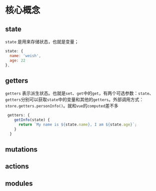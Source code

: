 # 核心概念

## state
`state` 是用来存储状态，也就是变量；
```  javascript
state: {
  name: 'weish',
  age: 22
},
```

## getters
`getters` 表示派生状态。也就是`set`、`get`中的`get`，有两个可选参数：`state`、`getters`分别可以获取`state`中的变量和其他的`getters`。外部调用方式：`store.getters.personInfo()`。就和`vue`的`computed`差不多
``` javascript
 getters: {
    getInfo(state) {
      return `My name is ${state.name}, I am ${state.age}`;
    }
  }
```

## mutations

## actions

## modules
